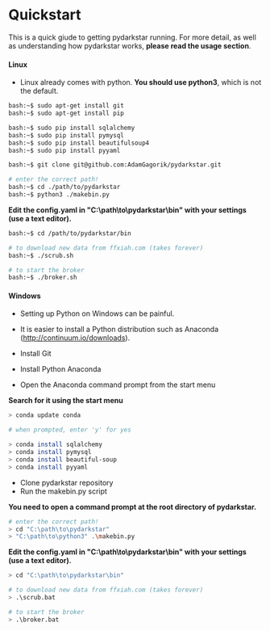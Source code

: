 # Quickstart

This is a quick giude to getting pydarkstar running.  For more detail, as well as understanding how pydarkstar works, **please read the usage section**.

#### Linux

* Linux already comes with python.  **You should use python3**, which is not the default.

```bash
bash:~$ sudo apt-get install git
bash:~$ sudo apt-get install pip

bash:~$ sudo pip install sqlalchemy
bash:~$ sudo pip install pymysql
bash:~$ sudo pip install beautifulsoup4
bash:~$ sudo pip install pyyaml

bash:~$ git clone git@github.com:AdamGagorik/pydarkstar.git

# enter the correct path!
bash:~$ cd ./path/to/pydarkstar
bash:~$ python3 ./makebin.py
```

**Edit the config.yaml in "C:\path\to\pydarkstar\bin" with your settings (use a text editor).**

```bash
bash:~$ cd /path/to/pydarkstar/bin

# to download new data from ffxiah.com (takes forever)
bash:~$ ./scrub.sh

# to start the broker
bash:~$ ./broker.sh
```

#### Windows

* Setting up Python on Windows can be painful.
* It is easier to install a Python distribution such as Anaconda (http://continuum.io/downloads).

* Install Git
* Install Python Anaconda
* Open the Anaconda command prompt from the start menu

**Search for it using the start menu**

```bash
> conda update conda

# when prompted, enter 'y' for yes

> conda install sqlalchemy
> conda install pymysql
> conda install beautiful-soup
> conda install pyyaml
```

* Clone pydarkstar repository
* Run the makebin.py script

**You need to open a command prompt at the root directory of pydarkstar.**

```bash
# enter the correct path!
> cd "C:\path\to\pydarkstar"
> "C:\path\to\python3" .\makebin.py
```

**Edit the config.yaml in "C:\path\to\pydarkstar\bin" with your settings (use a text editor).**

```bash
> cd "C:\path\to\pydarkstar\bin"

# to download new data from ffxiah.com (takes forever)
> .\scrub.bat

# to start the broker
> .\broker.bat
```
